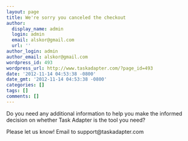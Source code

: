 ```yaml
---
layout: page
title: We're sorry you canceled the checkout
author:
  display_name: admin
  login: admin
  email: alskor@gmail.com
  url: ''
author_login: admin
author_email: alskor@gmail.com
wordpress_id: 493
wordpress_url: http://www.taskadapter.com/?page_id=493
date: '2012-11-14 04:53:38 -0800'
date_gmt: '2012-11-14 04:53:38 -0800'
categories: []
tags: []
comments: []
---
```

<p>Do you need any additional information to help you make the informed decision on whether Task Adapter is the tool you need?</p>
<p>Please let us know! Email to support@taskadapter.com</p>
<p>&nbsp;</p>
